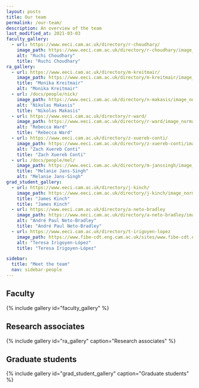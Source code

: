 ```yaml
---
layout: posts
title: Our team
permalink: /our-team/
description: An overview of the team
last_modified_at: 2021-03-03
faculty_gallery:
  - url: https://www.eeci.cam.ac.uk/directory/r-choudhary/
    image_path: https://www.eeci.cam.ac.uk/directory/r-choudhary/image_normal
    alt: "Ruchi Choudhary"
    title: "Ruchi Choudhary"
ra_gallery:
  - url: https://www.eeci.cam.ac.uk/directory/m-kreitmair/
    image_path: https://www.eeci.cam.ac.uk/directory/m-kreitmair/image_normal
    title: "Monika Kreitmair"
    alt: "Monika Kreitmair"
  - url: /docs/people/nick/
    image_path: https://www.eeci.cam.ac.uk/directory/n-makasis/image_normal
    alt: "Nikolas Makasis"
    title: "Nikolas Makasis"
  - url: https://www.eeci.cam.ac.uk/directory/r-ward/
    image_path: https://www.eeci.cam.ac.uk/directory/r-ward/image_normal
    alt: "Rebecca Ward"
    title: "Rebecca Ward"
  - url: https://www.eeci.cam.ac.uk/directory/z-xuereb-conti/
    image_path: https://www.eeci.cam.ac.uk/directory/z-xuereb-conti/image_normal
    alt: "Zach Xuereb Conti"
    title: "Zach Xuereb Conti"
  - url: /docs/people/mel/
    image_path: https://www.eeci.cam.ac.uk/directory/m-janssingh/image_normal
    title: "Melanie Jans-Singh"
    alt: "Melanie Jans-Singh"
grad_student_gallery:
  - url: https://www.eeci.cam.ac.uk/directory/j-kinch/
    image_path: https://www.eeci.cam.ac.uk/directory/j-kinch/image_normal
    title: "James Kinch"
    title: "James Kinch"
  - url: https://www.eeci.cam.ac.uk/directory/a-neto-bradley
    image_path: https://www.eeci.cam.ac.uk/directory/a-neto-bradley/image_normal
    alt: "André Paul Neto-Bradley"
    title: "André Paul Neto-Bradley"
  - url: https://www.eeci.cam.ac.uk/directory/t-irigoyen-lopez
    image_path: https://www.fibe-cdt.eng.cam.ac.uk/sites/www.fibe-cdt.eng.cam.ac.uk/files/styles/inline/public/media/profile/TeresaIrigoyenLopez.jpg?itok=kKxJRtpH
    alt: "Teresa Irigoyen-López"
    title: "Teresa Irigoyen-López"

sidebar:
  title: "Meet the team"
  nav: sidebar-people
---
```


## Faculty

{% include gallery id="faculty_gallery" %}


## Research associates

{% include gallery id="ra_gallery" caption="Research associates" %}

## Graduate students

{% include gallery id="grad_student_gallery" caption="Graduate students" %}







